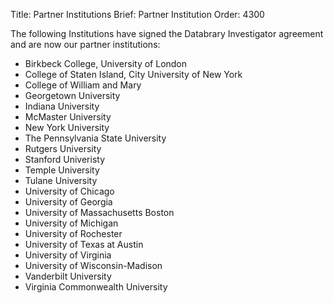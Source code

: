 Title: Partner Institutions
Brief: Partner Institution
Order: 4300

The following Institutions have signed the Databrary Investigator agreement and are now our partner institutions:

* Birkbeck College, University of London
* College of Staten Island, City University of New York
* College of William and Mary
* Georgetown University
* Indiana University
* McMaster University
* New York University
* The Pennsylvania State University
* Rutgers University
* Stanford Univeristy
* Temple University
* Tulane University
* University of Chicago
* University of Georgia
* University of Massachusetts Boston
* University of Michigan 
* University of Rochester
* University of Texas at Austin
* University of Virginia
* University of Wisconsin-Madison
* Vanderbilt University
* Virginia Commonwealth University
